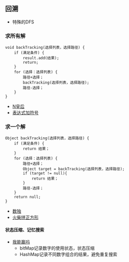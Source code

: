 ## 回溯 ##
- 特殊的DFS

### 求所有解 ###
```
void backTracking(选择列表，选择路径) {
    if (满足条件) {
        result.add(结果);
        return;
    }
    for (选择：选择列表) {
        路径+选择；
        backTracking(选择列表，选择路径);
        路径-选择；
    }
}
```

- [N皇后](../src/backtracking/NQueens.java)
- [表达式加符号](../src/backtracking/ExpressionAddOperators.java)

### 求一个解 ###
```
Object backTracking(选择列表，选择路径) {
    if (满足条件) {
        return 结果；
    }
    for (选择：选择列表) {
        路径+选择；
        Object target = backTracking(选择列表，选择路径);
		if (target != null){
			return 结果；
		}  
        路径-选择；
    }
	return null;
}
```
- [数独](../src/backtracking/SudokuSolver.java)
- [火柴拼正方形](../src/backtracking/MatchstickstoSquare.java)

#### 状态压缩、记忆搜索
- [我能赢吗](../src/backtracking/CanIWin.java)
  - bitMap记录数字的使用状态，状态压缩
  - HashMap记录不同数字组合的结果，避免重复搜索
